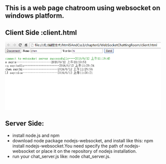 
## This is a web page chatroom using websocket on windows platform.
## Client Side :client.html
![image](https://github.com/fcaiqing/websocket_nodejs/blob/master/client.png)
## Server Side:
   - install node.js and npm
   - download node package nodejs-websocket, and install like this: npm install nodejs-websocket.You need specify the path of nodejs-websocket or place it on the repository of nodejs installation.
   - run your chat_server.js like: node chat_server.js.

